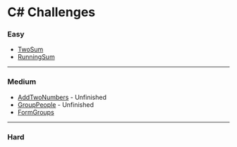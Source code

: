 # C# Challenges

### Easy

- [TwoSum](easy/TwoSum/TwoSum)
- [RunningSum](easy/RunningSum/RunningSum)

---

### Medium

- [AddTwoNumbers](medium/AddTwoNumbers/AddTwoNumbers) - Unfinished
- [GroupPeople](medium/GroupPeople/GroupPeople) - Unfinished
- [FormGroups](medium/FormGroups/FormGroups)

---

### Hard